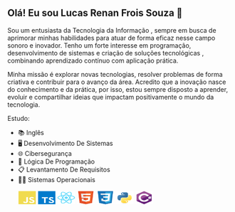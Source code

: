 ## Olá! Eu sou Lucas Renan Frois Souza 👋
Sou um entusiasta da Tecnologia da Informação , sempre em busca de aprimorar minhas habilidades para atuar de forma eficaz nesse campo sonoro e inovador. Tenho um forte interesse em programação, desenvolvimento de sistemas e criação de soluções tecnológicas , combinando aprendizado contínuo com aplicação prática.

Minha missão é explorar novas tecnologias, resolver problemas de forma criativa e contribuir para o avanço da área. Acredito que a inovação nasce do conhecimento e da prática, por isso, estou sempre disposto a aprender, evoluir e compartilhar ideias que impactam positivamente o mundo da tecnologia.
 
 Estudo:
 - 📚 Inglês
 - 🖥️ Desenvolvimento De Sistemas
 - 🌐 Cibersegurança
 - 🤔 Lógica De Programação
 - 📋 Levantamento De Requisitos
 - 🐱‍💻 Sistemas Operacionais
   <div style="display: inline_block"><br>
   <img align="center" alt="Rafa-Js" height="30" width="40" src="https://raw.githubusercontent.com/devicons/devicon/master/icons/javascript/javascript-plain.svg">
   <img align="center" alt="Rafa-Ts" height="30" width="40" src="https://raw.githubusercontent.com/devicons/devicon/master/icons/typescript/typescript-plain.svg">
   <img align="center" alt="Rafa-React" height="30" width="40" src="https://raw.githubusercontent.com/devicons/devicon/master/icons/react/react-original.svg">
   <img align="center" alt="Rafa-HTML" height="30" width="40" src="https://raw.githubusercontent.com/devicons/devicon/master/icons/html5/html5-original.svg">
   <img align="center" alt="Rafa-CSS" height="30" width="40" src="https://raw.githubusercontent.com/devicons/devicon/master/icons/css3/css3-original.svg">
   <img align="center" alt="Rafa-Python" height="30" width="40" src="https://raw.githubusercontent.com/devicons/devicon/master/icons/python/python-original.svg">
   <img align="center" alt="Rafa-Csharp" height="30" width="40" src="https://raw.githubusercontent.com/devicons/devicon/master/icons/csharp/csharp-original.svg">
 </div>
